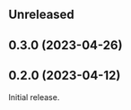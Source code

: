 <!-- Learn how to maintain this file at https://github.com/WordPress/gutenberg/tree/HEAD/packages#maintaining-changelogs. -->

## Unreleased

## 0.3.0 (2023-04-26)

## 0.2.0 (2023-04-12)

Initial release.
